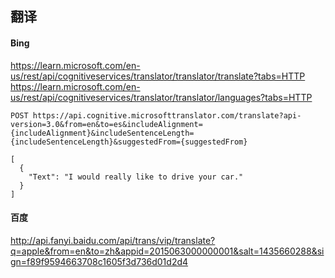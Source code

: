 ## 翻译
#### Bing
https://learn.microsoft.com/en-us/rest/api/cognitiveservices/translator/translator/translate?tabs=HTTP
https://learn.microsoft.com/en-us/rest/api/cognitiveservices/translator/translator/languages?tabs=HTTP
```
POST https://api.cognitive.microsofttranslator.com/translate?api-version=3.0&from=en&to=es&includeAlignment={includeAlignment}&includeSentenceLength={includeSentenceLength}&suggestedFrom={suggestedFrom}

[
  {
    "Text": "I would really like to drive your car."
  }
]
```
#### 百度
http://api.fanyi.baidu.com/api/trans/vip/translate?q=apple&from=en&to=zh&appid=2015063000000001&salt=1435660288&sign=f89f9594663708c1605f3d736d01d2d4
